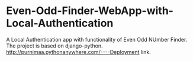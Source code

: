 # Even-Odd-Finder-WebApp-with-Local-Authentication
A Local Authentication app with functionality of Even Odd NUmber Finder.
The project is based on django-python.
http://purnimaa.pythonanywhere.com/----Deployment link.

